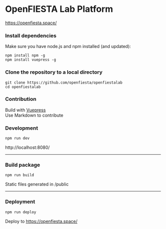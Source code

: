 # OpenFIESTA Lab Platform
https://openfiesta.space/

### Install dependencies
Make sure you have node.js and npm installed (and updated):

```
npm install npm -g
npm install vuepress -g
```
### Clone the repository to a local directory

```
git clone https://github.com/openfiesta/openfiestalab
cd openfiestalab
```
### Contribution
Build with [Vuepress](https://vuepress.vuejs.org/)  
Use Markdown to contribute

### Development
```
npm run dev
```
http://localhost:8080/

---
### Build package
```
npm run build
```
Static files generated in /public

---

### Deployment
```
npm run deploy
```
Deploy to https://openfiesta.space/
